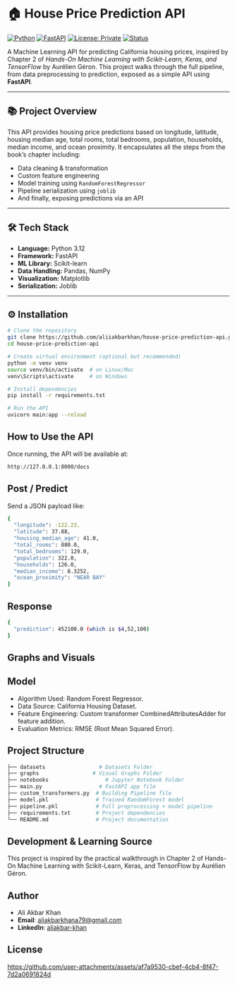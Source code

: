 # 🏠 House Price Prediction API

[![Python](https://img.shields.io/badge/Python-3.12-blue.svg)](https://www.python.org/downloads/)
[![FastAPI](https://img.shields.io/badge/FastAPI-%F0%9F%90%8D-green)](https://fastapi.tiangolo.com/)
[![License: Private](https://img.shields.io/badge/license-private-lightgrey)]()
[![Status](https://img.shields.io/badge/status-working-success)]()

A Machine Learning API for predicting California housing prices, inspired by Chapter 2 of *Hands-On Machine Learning with Scikit-Learn, Keras, and TensorFlow* by Aurélien Géron. This project walks through the full pipeline, from data preprocessing to prediction, exposed as a simple API using **FastAPI**.

---

## 📚 Project Overview

This API provides housing price predictions based on longitude, latitude, housing median age, total rooms, total bedrooms, population, households, median income, and ocean proximity. It encapsulates all the steps from the book’s chapter including:
- Data cleaning & transformation
- Custom feature engineering
- Model training using `RandomForestRegressor`
- Pipeline serialization using `joblib`
- And finally, exposing predictions via an API

---

## 🛠 Tech Stack

- **Language:** Python 3.12
- **Framework:** FastAPI
- **ML Library:** Scikit-learn
- **Data Handling:** Pandas, NumPy
- **Visualization:** Matplotlib
- **Serialization:** Joblib

---

## ⚙️ Installation

```bash
# Clone the repository
git clone https://github.com/aliiakbarkhan/house-price-prediction-api.git
cd house-price-prediction-api

# Create virtual environment (optional but recommended)
python -m venv venv
source venv/bin/activate  # on Linux/Mac
venv\Scripts\activate     # on Windows

# Install dependencies
pip install -r requirements.txt

# Run the API
uvicorn main:app --reload
```


## How to Use the API


Once running, the API will be available at:
```bash
http://127.0.0.1:8000/docs
```

## Post / Predict
Send a JSON payload like:
```bash
{
  "longitude": -122.23,
  "latitude": 37.88,
  "housing_median_age": 41.0,
  "total_rooms": 880.0,
  "total_bedrooms": 129.0,
  "population": 322.0,
  "households": 126.0,
  "median_income": 8.3252,
  "ocean_proximity": "NEAR BAY"
}


```
## Response
```bash
{
  "prediction": 452100.0 (which is $4,52,100)
}
```
## Graphs and Visuals


##  Model
- Algorithm Used: Random Forest Regressor.
- Data Source: California Housing Dataset.
- Feature Engineering: Custom transformer CombinedAttributesAdder for feature addition.
- Evaluation Metrics: RMSE (Root Mean Squared Error).

## Project Structure
```bash
├── datasets                 # Datasets Folder
├── graphs                 # Visual Graphs Folder
├── notebooks                  # Jupyter Notebook Folder
├── main.py                  # FastAPI app file
├── custom_transformers.py  # Building Pipeline file
├── model.pkl               # Trained RandomForest model
├── pipeline.pkl            # Full preprocessing + model pipeline
├── requirements.txt        # Project dependencies
└── README.md               # Project documentation

```

##  Development & Learning Source
This project is inspired by the practical walkthrough in Chapter 2 of Hands-On Machine Learning with Scikit-Learn, Keras, and TensorFlow by Aurélien Géron.

## Author
- Ali Akbar Khan
- **Email**: aliakbarkhana79@gmail.com
- **LinkedIn**: [aliakbar-khan](https://www.linkedin.com/in/aliakbar-khan)

## License

https://github.com/user-attachments/assets/af7a9530-cbef-4cb4-8f47-7d2a0691824d
